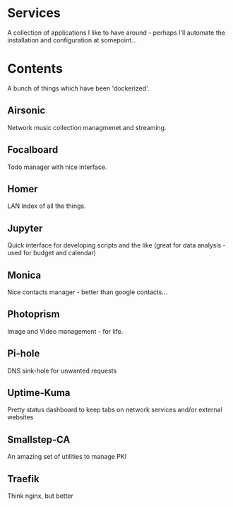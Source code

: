 # Services

A collection of applications I like to have around - perhaps I'll automate the installation and configuration at somepoint...

# Contents

A bunch of things which have been 'dockerized'.

## Airsonic

Network music collection managmenet and streaming.

## Focalboard

Todo manager with nice interface.

## Homer

LAN Index of all the things.

## Jupyter

Quick interface for developing scripts and the like (great for data analysis - used for budget and calendar)

## Monica

Nice contacts manager - better than google contacts...

## Photoprism

Image and Video management - for life.

## Pi-hole

DNS sink-hole for unwanted requests

## Uptime-Kuma

Pretty status dashboard to keep tabs on network services and/or external websites

## Smallstep-CA

An amazing set of utilities to manage PKI

## Traefik

Think nginx, but better